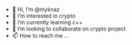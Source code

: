 - 👋 Hi, I’m @myknaz
- 👀 I’m interested in crypto
- 🌱 I’m currently learning c++
- 💞️ I’m looking to collaborate on crypto project
- 📫 How to reach me ...

<!---
myknaz/myknaz is a ✨ special ✨ repository because its `README.md` (this file) appears on your GitHub profile.
You can click the Preview link to take a look at your changes.
--->
